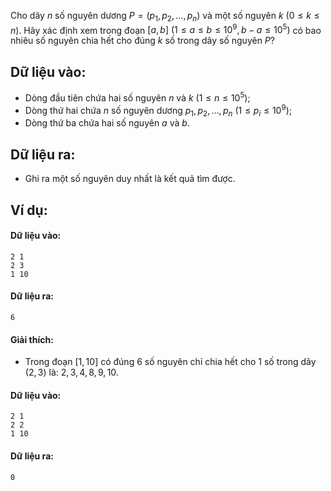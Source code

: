 <!--**<center>NGUỒN: ĐỀ THI THỬ VOI 2015 3HB (Hải phòng - Hải Dương - Hưng Yên - Bắc Giang)</center>**-->

Cho dãy $n$ số nguyên dương $P=(p_1,p_2,…,p_n)$ và một số nguyên $k\ (0≤k≤n)$. Hãy xác định xem trong đoạn $[a,b]\ (1≤a≤b≤10^9,b-a≤10^5)$ có bao nhiêu số nguyên chia hết cho đúng $k$ số trong dãy số nguyên $P$?

## Dữ liệu vào:
- Dòng đầu tiên chứa hai số nguyên $n$ và $k\ (1≤n≤10^5)$;
- Dòng thứ hai chứa $n$ số nguyên dương $p_1,p_2,…,p_n\ (1≤p_i≤10^9)$;
- Dòng thứ ba chứa hai số nguyên $a$ và $b$.

## Dữ liệu ra:
- Ghi ra một số nguyên duy nhất là kết quả tìm được.

## Ví dụ:
#### Dữ liệu vào:
```
2 1
2 3
1 10
```

#### Dữ liệu ra:
```
6
```

#### Giải thích:
- Trong đoạn $[1,10]$ có đúng $6$ số nguyên chỉ chia hết cho $1$ số trong dãy $(2,3)$ là: $2, 3, 4, 8, 9, 10$.

#### Dữ liệu vào:
```
2 1
2 2
1 10
```

#### Dữ liệu ra:
```
0
```